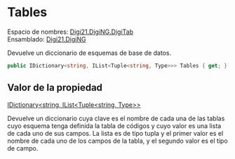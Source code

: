 # Tables

Espacio de nombres: [Digi21.DigiNG.DigiTab](/digi3d-net/programacion/.net/referencia/digi21.diging/digi21.diging.digitab/)  
Ensamblado: [Digi21.DigiNG](/digi3d-net/programacion/.net/referencia/digi21.diging.plugin/digi21.diging/)

Devuelve un diccionario de esquemas de base de datos.

```csharp
public IDictionary<string, IList<Tuple<string, Type>>> Tables { get; }
```

## Valor de la propiedad

[IDictionary&lt;string, IList&lt;Tuple&lt;string, Type&gt;&gt;](https://docs.microsoft.com/en-us/dotnet/api/system.collections.generic.idictionary-2?view=net-5.0)

Devuelve un diccionario cuya clave es el nombre de cada una de las tablas cuyo esquema tenga definida la tabla de códigos y cuyo valor es una lista de cada uno de sus campos. La lista es de tipo tupla y el primer valor es el nombre de cada uno de los campos de la tabla, y el segundo valor es el tipo de campo.



